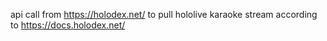 api call from https://holodex.net/ to pull hololive karaoke stream according to https://docs.holodex.net/
